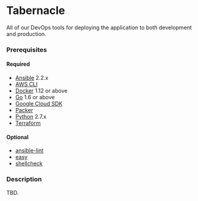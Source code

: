 # Tabernacle

All of our DevOps tools for deploying the application to both development and production.

### Prerequisites

#### Required

- [Ansible](https://ansible.com) 2.2.x
- [AWS CLI](https://aws.amazon.com/cli)
- [Docker](https://docker.com) 1.12 or above
- [Go](https://golang.org) 1.6 or above
- [Google Cloud SDK](https://cloud.google.com/sdk/gcloud)
- [Packer](https://packer.io)
- [Python](https://www.python.org) 2.7.x
- [Terraform](https://terraform.io)

#### Optional

- [ansible-lint](https://github.com/willthames/ansible-lint)
- [easy](https://github.com/kpashka/easy)
- [shellcheck](https://www.shellcheck.net)

### Description

TBD.

